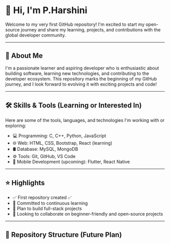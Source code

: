 # 👋 Hi, I'm P.Harshini

Welcome to my very first GitHub repository! I'm excited to start my open-source journey and share my learning, projects, and contributions with the global developer community.

---

## 📌 About Me

I'm a passionate learner and aspiring developer who is enthusiastic about building software, learning new technologies, and contributing to the developer ecosystem. This repository marks the beginning of my GitHub journey, and I look forward to evolving it with exciting projects and code!

---

## 🛠 Skills & Tools (Learning or Interested In)

Here are some of the tools, languages, and technologies I'm working with or exploring:

- 💻 Programming: C, C++, Python, JavaScript
- 🌐 Web: HTML, CSS, Bootstrap, React (learning)
- 🛢 Database: MySQL, MongoDB
- ⚙ Tools: Git, GitHub, VS Code
- 📱 Mobile Development (upcoming): Flutter, React Native

---

## ⭐ Highlights

- ✅ First repository created ✅  
- 📘 Committed to continuous learning  
- 🚀 Plan to build full-stack projects  
- 🤝 Looking to collaborate on beginner-friendly and open-source projects  

---

## 📂 Repository Structure (Future Plan)
